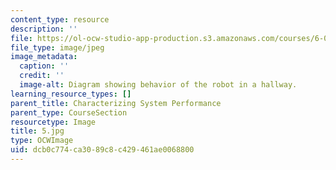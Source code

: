```yaml
---
content_type: resource
description: ''
file: https://ol-ocw-studio-app-production.s3.amazonaws.com/courses/6-01sc-introduction-to-electrical-engineering-and-computer-science-i-spring-2011/dcb0c774ca3089c8c429461ae0068800_5.jpg
file_type: image/jpeg
image_metadata:
  caption: ''
  credit: ''
  image-alt: Diagram showing behavior of the robot in a hallway.
learning_resource_types: []
parent_title: Characterizing System Performance
parent_type: CourseSection
resourcetype: Image
title: 5.jpg
type: OCWImage
uid: dcb0c774-ca30-89c8-c429-461ae0068800
---
```

